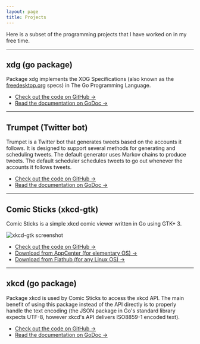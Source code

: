 ```yaml
---
layout: page
title: Projects
---
```


Here is a subset of the programming projects that I have worked on in my
free time.

---

## xdg (go package)

Package xdg implements the XDG Specifications (also known as the
[freedesktop.org](https://www.freedesktop.org/) specs) in The Go
Programming Language.

* [Check out the code on GitHub →](https://github.com/rkoesters/xdg)
* [Read the documentation on GoDoc →](https://godoc.org/github.com/rkoesters/xdg)

---

## Trumpet (Twitter bot)

Trumpet is a Twitter bot that generates tweets based on the accounts it
follows. It is designed to support several methods for generating and
scheduling tweets. The default generator uses Markov chains to produce
tweets. The default scheduler schedules tweets to go out whenever the
accounts it follows tweets.

* [Check out the code on GitHub →](https://github.com/rkoesters/trumpet)
* [Read the documentation on GoDoc →](https://godoc.org/github.com/rkoesters/trumpet)

---

## Comic Sticks (xkcd-gtk)

Comic Sticks is a simple xkcd comic viewer written in Go using GTK+ 3.

![xkcd-gtk screenshot](https://raw.githubusercontent.com/rkoesters/xkcd-gtk/master/screenshots/screenshot-1.png)

* [Check out the code on GitHub →](https://github.com/rkoesters/xkcd-gtk)
* [Download from AppCenter (for elementary OS) →](https://appcenter.elementary.io/com.github.rkoesters.xkcd-gtk)
* [Download from Flathub (for any Linux OS) →](https://flathub.org/apps/details/com.github.rkoesters.xkcd-gtk)

---

## xkcd (go package)

Package xkcd is used by Comic Sticks to access the xkcd API. The main
benefit of using this package instead of the API directly is to properly
handle the text encoding (the JSON package in Go's standard library
expects UTF-8, however xkcd's API delivers ISO8859-1 encoded text).

* [Check out the code on GitHub →](https://github.com/rkoesters/xkcd)
* [Read the documentation on GoDoc →](https://godoc.org/github.com/rkoesters/xkcd)
